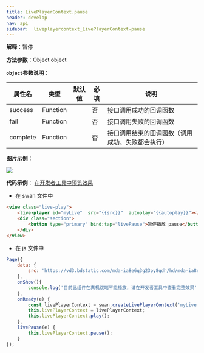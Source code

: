 ```yaml
---
title: LivePlayerContext.pause 
header: develop
nav: api
sidebar:  liveplayercontext_LivePlayerContext-pause 
---
```

 
**解释**：暂停

**方法参数**：Object object

**`object`参数说明**：

|属性名 |类型  |默认值 |必填|说明|
|---- | ---- | ---- |---- |---|
|success   |Function  | | 否  | 接口调用成功的回调函数|
|fail  |Function  |  |否 | 接口调用失败的回调函数|
|complete   | Function   |  | 否 |接口调用结束的回调函数（调用成功、失败都会执行）|


**图片示例**：

<div class="m-doc-custom-examples">
    <div class="m-doc-custom-examples-correct">
        <img src="https://b.bdstatic.com/miniapp/images/resumePause.gif">
    </div>
    <div class="m-doc-custom-examples-correct">
        <img src=" ">
    </div>
    <div class="m-doc-custom-examples-correct">
        <img src=" ">
    </div>     
</div>

**代码示例**：
<a href="swanide://fragment/9fcddb4c8560e7d842cd1149ca6eef111574010255537" title="在开发者工具中预览效果" target="_self">在开发者工具中预览效果</a> 

* 在 swan 文件中

```html
<view class="live-play">
    <live-player id="myLive"  src="{{src}}"  autoplay="{{autoplay}}"></live-player>
    <div class="section">
        <button type="primary" bind:tap="livePause">暂停播放 pause</button>
    </div>
</view>
```

* 在 js 文件中
```js
Page({
    data: {
        src: 'https://vd3.bdstatic.com/mda-ia8e6q3g23py8qdh/hd/mda-ia8e6q3g23py8qdh.mp4?playlist=%5B%22hd%22%5D&auth_key=1521549485-0-0-d5d042ba3555b2d23909d16a82916ebc&bcevod_channel=searchbox_feed&pd=share'
    },
    onShow(){
        console.log('目前此组件在真机双端不能播放，请在开发者工具中查看完整效果');
    },
    onReady(e) {
        const livePlayerContext = swan.createLivePlayerContext('myLive');
        this.livePlayerContext = livePlayerContext;
        this.livePlayerContext.play();
    },
    livePause(e) {
        this.livePlayerContext.pause();
    }
});
```
